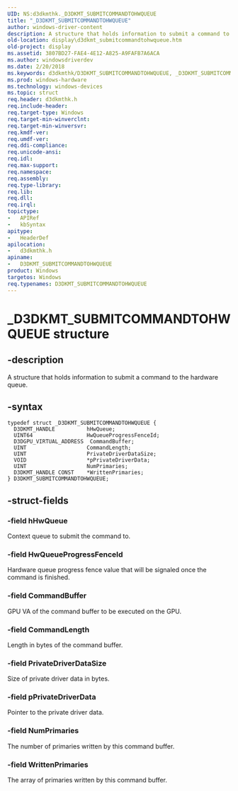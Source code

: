 ```yaml
---
UID: NS:d3dkmthk._D3DKMT_SUBMITCOMMANDTOHWQUEUE
title: "_D3DKMT_SUBMITCOMMANDTOHWQUEUE"
author: windows-driver-content
description: A structure that holds information to submit a command to the hardware queue.
old-location: display\d3dkmt_submitcommandtohwqueue.htm
old-project: display
ms.assetid: 3807BD27-FAE4-4E12-A825-A9FAFB7A6ACA
ms.author: windowsdriverdev
ms.date: 2/20/2018
ms.keywords: d3dkmthk/D3DKMT_SUBMITCOMMANDTOHWQUEUE, _D3DKMT_SUBMITCOMMANDTOHWQUEUE, D3DKMT_SUBMITCOMMANDTOHWQUEUE, display.d3dkmt_submitcommandtohwqueue, D3DKMT_SUBMITCOMMANDTOHWQUEUE structure [Display Devices]
ms.prod: windows-hardware
ms.technology: windows-devices
ms.topic: struct
req.header: d3dkmthk.h
req.include-header: 
req.target-type: Windows
req.target-min-winverclnt: 
req.target-min-winversvr: 
req.kmdf-ver: 
req.umdf-ver: 
req.ddi-compliance: 
req.unicode-ansi: 
req.idl: 
req.max-support: 
req.namespace: 
req.assembly: 
req.type-library: 
req.lib: 
req.dll: 
req.irql: 
topictype:
-	APIRef
-	kbSyntax
apitype:
-	HeaderDef
apilocation:
-	d3dkmthk.h
apiname:
-	D3DKMT_SUBMITCOMMANDTOHWQUEUE
product: Windows
targetos: Windows
req.typenames: D3DKMT_SUBMITCOMMANDTOHWQUEUE
---
```


# _D3DKMT_SUBMITCOMMANDTOHWQUEUE structure


## -description


A structure that holds information to submit a command to the hardware queue.


## -syntax


````
typedef struct _D3DKMT_SUBMITCOMMANDTOHWQUEUE {
  D3DKMT_HANDLE          hHwQueue;
  UINT64                 HwQueueProgressFenceId;
  D3DGPU_VIRTUAL_ADDRESS  CommandBuffer;
  UINT                   CommandLength;
  UINT                   PrivateDriverDataSize;
  VOID                   *pPrivateDriverData;
  UINT                   NumPrimaries;
  D3DKMT_HANDLE CONST    *WrittenPrimaries;
} D3DKMT_SUBMITCOMMANDTOHWQUEUE;
````


## -struct-fields




### -field hHwQueue

Context queue to submit the command to.



### -field HwQueueProgressFenceId

Hardware queue progress fence value that will be signaled once the command is finished.


### -field CommandBuffer

GPU VA of the command buffer to be executed on the GPU.



### -field CommandLength

Length in bytes of the command buffer.




### -field PrivateDriverDataSize

Size of private driver data in bytes.




### -field pPrivateDriverData

Pointer to the private driver data.



### -field NumPrimaries

The number of primaries written by this command buffer.



### -field WrittenPrimaries

The array of primaries written by this command buffer.


